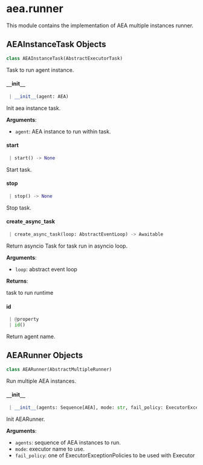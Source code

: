 <a name=".aea.runner"></a>
# aea.runner

This module contains the implementation of AEA multiple instances runner.

<a name=".aea.runner.AEAInstanceTask"></a>
## AEAInstanceTask Objects

```python
class AEAInstanceTask(AbstractExecutorTask)
```

Task to run agent instance.

<a name=".aea.runner.AEAInstanceTask.__init__"></a>
#### `__`init`__`

```python
 | __init__(agent: AEA)
```

Init aea instance task.

**Arguments**:

- `agent`: AEA instance to run within task.

<a name=".aea.runner.AEAInstanceTask.start"></a>
#### start

```python
 | start() -> None
```

Start task.

<a name=".aea.runner.AEAInstanceTask.stop"></a>
#### stop

```python
 | stop() -> None
```

Stop task.

<a name=".aea.runner.AEAInstanceTask.create_async_task"></a>
#### create`_`async`_`task

```python
 | create_async_task(loop: AbstractEventLoop) -> Awaitable
```

Return asyncio Task for task run in asyncio loop.

**Arguments**:

- `loop`: abstract event loop

**Returns**:

task to run runtime

<a name=".aea.runner.AEAInstanceTask.id"></a>
#### id

```python
 | @property
 | id()
```

Return agent name.

<a name=".aea.runner.AEARunner"></a>
## AEARunner Objects

```python
class AEARunner(AbstractMultipleRunner)
```

Run multiple AEA instances.

<a name=".aea.runner.AEARunner.__init__"></a>
#### `__`init`__`

```python
 | __init__(agents: Sequence[AEA], mode: str, fail_policy: ExecutorExceptionPolicies = ExecutorExceptionPolicies.propagate) -> None
```

Init AEARunner.

**Arguments**:

- `agents`: sequence of AEA instances to run.
- `mode`: executor name to use.
- `fail_policy`: one of ExecutorExceptionPolicies to be used with Executor

